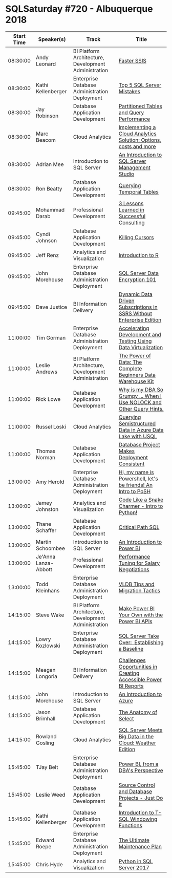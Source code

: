 # SQLSaturday #720 - Albuquerque 2018
Start Time|Speaker(s)|Track|Title
---|---|---|---
08:30:00|Andy Leonard|BI Platform Architecture, Development  Administration|[Faster SSIS](72054.md)
08:30:00|Kathi Kellenberger|Enterprise Database Administration  Deployment|[Top 5 SQL Server Mistakes](72069.md)
08:30:00|Jay Robinson|Database  Application Development|[Partitioned Tables and Query Performance](73674.md)
08:30:00|Marc Beacom|Cloud Analytics|[Implementing a Cloud Analytics Solution: Options, costs and more](74660.md)
08:30:00|Adrian Mee|Introduction to SQL Server|[An Introduction to SQL Server Management Studio](77259.md)
08:30:00|Ron Beatty|Database  Application Development|[Querying Temporal Tables](78295.md)
09:45:00|Mohammad Darab|Professional Development|[3 Lessons Learned in Successful Consulting](73211.md)
09:45:00|Cyndi Johnson|Database  Application Development|[Killing Cursors](73684.md)
09:45:00|Jeff Renz|Analytics and Visualization|[Introduction to R](73836.md)
09:45:00|John Morehouse|Enterprise Database Administration  Deployment|[SQL Server Data Encryption 101](74179.md)
09:45:00|Dave Justice|BI Information Delivery|[Dynamic Data Driven Subscriptions in SSRS Without Enterprise Edition](78054.md)
11:00:00|Tim Gorman|Enterprise Database Administration  Deployment|[Accelerating Development and Testing Using Data Virtualization](70966.md)
11:00:00|Leslie Andrews|BI Platform Architecture, Development  Administration|[The Power of Data:  The Complete Beginners Data Warehouse Kit](73007.md)
11:00:00|Rick Lowe|Database  Application Development|[Why is my DBA So Grumpy ... When I Use NOLOCK and Other Query Hints.](74155.md)
11:00:00|Russel Loski|Cloud Analytics|[Querying Semistructured Data in Azure Data Lake with USQL](77060.md)
11:00:00|Thomas Norman|Database  Application Development|[Database Project Makes Deployment Consistent](77256.md)
13:00:00|Amy Herold|Enterprise Database Administration  Deployment|[Hi, my name is Powershell, let's be friends! An Intro to PoSH](70928.md)
13:00:00|Jamey Johnston|Analytics and Visualization|[Code Like a Snake Charmer - Intro to Python!](70943.md)
13:00:00|Thane Schaffer|Database  Application Development|[Critical Path SQL](71337.md)
13:00:00|Martin Schoombee|Introduction to SQL Server|[An Introduction to Power BI](73562.md)
13:00:00|Je'Anna Lanza-Abbott|Professional Development|[Performance Tuning for Salary Negotiations](77081.md)
13:00:00|Todd Kleinhans|Enterprise Database Administration  Deployment|[VLDB Tips and Migration Tactics](77212.md)
14:15:00|Steve Wake|BI Platform Architecture, Development  Administration|[Make Power BI Your Own with the Power BI APIs](70952.md)
14:15:00|Lowry Kozlowski|Enterprise Database Administration  Deployment|[SQL Server Take Over:  Establishing a Baseline](70982.md)
14:15:00|Meagan Longoria|BI Information Delivery|[Challenges  Opportunities in Creating Accessible Power BI Reports](72769.md)
14:15:00|John Morehouse|Introduction to SQL Server|[An Introduction to Azure](74178.md)
14:15:00|Jason Brimhall|Database  Application Development|[The Anatomy of Select](77280.md)
14:15:00|Rowland Gosling|Cloud Analytics|[SQL Server Meets Big Data in the Cloud: Weather Edition](77322.md)
15:45:00|TJay Belt|Enterprise Database Administration  Deployment|[Power BI, from a DBA's Perspective](70935.md)
15:45:00|Leslie Weed|Database  Application Development|[Source Control and Database Projects - Just Do It](71232.md)
15:45:00|Kathi Kellenberger|Database  Application Development|[Introduction to T-SQL Windowing Functions](72067.md)
15:45:00|Edward Roepe|Enterprise Database Administration  Deployment|[The Ultimate Maintenance Plan](77179.md)
15:45:00|Chris Hyde|Analytics and Visualization|[Python in SQL Server 2017](80010.md)
